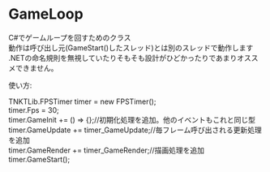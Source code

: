 GameLoop  
========  
  
C#でゲームループを回すためのクラス  
動作は呼び出し元(GameStart()したスレッド)とは別のスレッドで動作します  
.NETの命名規則を無視していたりそもそも設計がひどかったりであまりオススメできません。    
  
使い方:  
  
TNKTLib.FPSTimer timer = new FPSTimer();  
timer.Fps = 30;  
timer.GameInit += () => {};//初期化処理を追加。他のイベントもこれと同じ型  
timer.GameUpdate += timer_GameUpdate;//毎フレーム呼び出される更新処理を追加  
timer.GameRender += timer_GameRender;//描画処理を追加  
timer.GameStart();  
